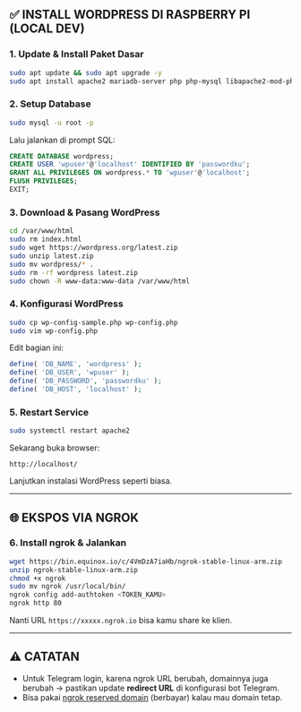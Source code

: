 ## ✅ INSTALL WORDPRESS DI RASPBERRY PI (LOCAL DEV)

### 1. **Update & Install Paket Dasar**

```bash
sudo apt update && sudo apt upgrade -y
sudo apt install apache2 mariadb-server php php-mysql libapache2-mod-php php-curl php-json php-cgi php-gd php-mbstring php-xml php-xmlrpc unzip curl wget -y
```

### 2. **Setup Database**

```bash
sudo mysql -u root -p
```

Lalu jalankan di prompt SQL:

```sql
CREATE DATABASE wordpress;
CREATE USER 'wpuser'@'localhost' IDENTIFIED BY 'passwordku';
GRANT ALL PRIVILEGES ON wordpress.* TO 'wpuser'@'localhost';
FLUSH PRIVILEGES;
EXIT;
```

### 3. **Download & Pasang WordPress**

```bash
cd /var/www/html
sudo rm index.html
sudo wget https://wordpress.org/latest.zip
sudo unzip latest.zip
sudo mv wordpress/* .
sudo rm -rf wordpress latest.zip
sudo chown -R www-data:www-data /var/www/html
```

### 4. **Konfigurasi WordPress**

```bash
sudo cp wp-config-sample.php wp-config.php
sudo vim wp-config.php
```

Edit bagian ini:

```php
define( 'DB_NAME', 'wordpress' );
define( 'DB_USER', 'wpuser' );
define( 'DB_PASSWORD', 'passwordku' );
define( 'DB_HOST', 'localhost' );
```

### 5. **Restart Service**

```bash
sudo systemctl restart apache2
```

Sekarang buka browser:

```text
http://localhost/
```

Lanjutkan instalasi WordPress seperti biasa.

---

## 🌐 EKSPOS VIA NGROK

### 6. **Install ngrok & Jalankan**

```bash
wget https://bin.equinox.io/c/4VmDzA7iaHb/ngrok-stable-linux-arm.zip
unzip ngrok-stable-linux-arm.zip
chmod +x ngrok
sudo mv ngrok /usr/local/bin/
ngrok config add-authtoken <TOKEN_KAMU>
ngrok http 80
```

Nanti URL `https://xxxxx.ngrok.io` bisa kamu share ke klien.

---

## ⚠️ CATATAN

* Untuk Telegram login, karena ngrok URL berubah, domainnya juga berubah → pastikan update **redirect URL** di konfigurasi bot Telegram.
* Bisa pakai [ngrok reserved domain](https://dashboard.ngrok.com/cloud-edge/domains) (berbayar) kalau mau domain tetap.


